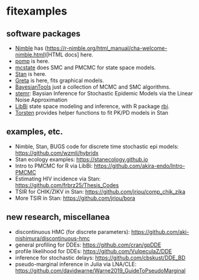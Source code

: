 # fitexamples

## software packages

* [Nimble](https://r-nimble.org) has (https://r-nimble.org/html_manual/cha-welcome-nimble.html)[HTML docs] here.
* [pomp](https://kingaa.github.io/pomp/index.html) is here.
* [mcstate](https://mrc-ide.github.io/mcstate/) does SMC and PMCMC for state space models.
* [Stan](https://mc-stan.org) is here.
* [Greta](https://greta-stats.org) is here, fits graphical models.
* [BayesianTools](https://github.com/florianhartig/BayesianTools) just a collection of MCMC and SMC algorithms.
* [stemr](https://github.com/fintzij/stemr): Baysian Inference for Stochastic Epidemic Models via the Linear Noise Approximation
* [LibBi](http://libbi.org) state space modeling and inference, with R package [rbi](https://CRAN.R-project.org/package=rbi).
* [Torsten](https://github.com/metrumresearchgroup/Torsten) provides helper functions to fit PK/PD models in Stan

## examples, etc.

* Nimble, Stan, BUGS code for discrete time stochastic epi models: https://github.com/wzmli/hybridx
* Stan ecology examples: https://stanecology.github.io
* Intro to PMCMC for R via LibBi: https://github.com/akira-endo/Intro-PMCMC 
* Estimating HIV incidence via Stan: https://github.com/frbrz25/Thesis_Codes
* TSIR for CHIK/ZIKV in Stan: https://github.com/jriou/comp_chik_zika
* More TSIR in Stan: https://github.com/jriou/bora

## new research, miscellanea

* discontinuous HMC (for discrete parameters): https://github.com/aki-nishimura/discontinuous-hmc
* general profiling for DDEs: https://github.com/cran/gpDDE 
* profile likelihood for DDEs: https://github.com/VulpeculaZ/DDE
* inference for stochastic delays: https://github.com/cbskust/DDE_BD
* pseudo-marginal inference in Julia via LNA/CLE: https://github.com/davidwarne/Warne2019_GuideToPseudoMarginal
